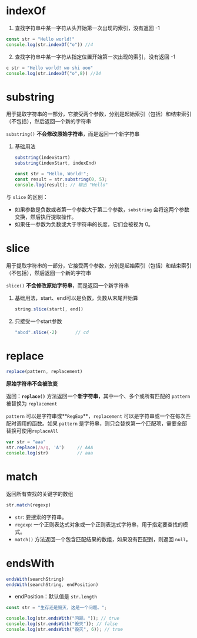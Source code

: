 # indexOf

1. 查找字符串中某一字符从头开始第一次出现的索引，没有返回 -1

```javascript
const str = "Hello world!"
console.log(str.indexOf("o")) //4
```

2. 查找字符串中某一字符从指定位置开始第一次出现的索引，没有返回 -1

```javascript
c str = "Hello world! wo shi ooo"
console.log(str.indexOf("o",8)) //14
```



# substring

用于提取字符串的一部分，它接受两个参数，分别是起始索引（包括）和结束索引（不包括），然后返回一个新的字符串

`substring()` **不会修改原始字符串**，而是返回一个新字符串

1. 基础用法

   ```javascript
   substring(indexStart)
   substring(indexStart, indexEnd)
   ```

   ```javascript
   const str = "Hello, World!";
   const result = str.substring(0, 5);
   console.log(result); // 输出 "Hello"
   ```

与 `slice` 的区别：

- 如果参数是负数或者第一个参数大于第二个参数，`substring` 会将这两个参数交换，然后执行提取操作。
- 如果任一参数为负数或大于字符串的长度，它们会被视为 0。



# slice

用于提取字符串的一部分，它接受两个参数，分别是起始索引（包括）和结束索引（不包括），然后返回一个新的字符串

`slice()` **不会修改原始字符串**，而是返回一个新字符串

1. 基础用法，start、end可以是负数，负数从末尾开始算

   ```javascript
   string.slice(start[, end])
   ```

2. 只接受一个start参数

   ```javascript
   "abcd".slice(-2)       // cd
   ```




# replace

```javascript
replace(pattern, replacement)
```

**原始字符串不会被改变**

返回：**`replace()`** 方法返回一个**新字符串**，其中一个、多个或所有匹配的 `pattern` 被替换为 `replacement`

`pattern` 可以是字符串或**`RegExp`**，`replacement` 可以是字符串或一个在每次匹配时调用的函数。如果 `pattern` 是字符串，则只会替换第一个匹配项，需要全部替换可使用`replaceAll`

```javascript
var str = "aaa"
str.replace(/a/g, 'A')     // AAA
console.log(str)           // aaa
```





# match

返回所有查找的关键字的数组 

```javascript
str.match(regexp)
```

- `str`: 要搜索的字符串。
- `regexp`: 一个正则表达式对象或一个正则表达式字符串，用于指定要查找的模式。
- `match()` 方法返回一个包含匹配结果的数组，如果没有匹配到，则返回 `null`。





# endsWith

```javascript
endsWith(searchString)
endsWith(searchString, endPosition)
```

- endPosition：默认值是 `str.length`

```javascript
const str = "生存还是毁灭，这是一个问题。";

console.log(str.endsWith("问题。")); // true
console.log(str.endsWith("毁灭")); // false
console.log(str.endsWith("毁灭", 6)); // true
```

